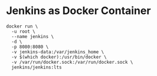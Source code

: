 # Jenkins as Docker Container

```shell
docker run \
  -u root \
  --name jenkins \
  -d \
  -p 8080:8080 \
  -v jenkins-data:/var/jenkins_home \
  -v $(which docker):/usr/bin/docker \
  -v /var/run/docker.sock:/var/run/docker.sock \
  jenkins/jenkins:lts
```